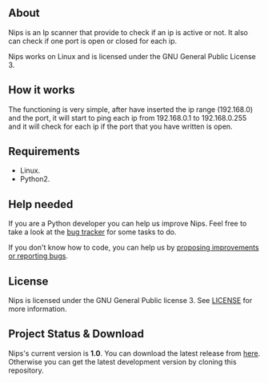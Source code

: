 ## About
Nips is an Ip scanner that provide to check if an ip is active or not. It also can check if one port is open or closed for each ip.

Nips works on Linux and is licensed under the GNU General Public License 3.

## How it works
The functioning is very simple, after have inserted the ip range (192.168.0) and the port, it will start to ping each ip from 192.168.0.1 to 192.168.0.255 and it will check for each ip if the port that you have written is open.

## Requirements
* Linux.
* Python2.

## Help needed
If you are a Python developer you can help us improve Nips. Feel free to take a look at the <a href="https://github.com/Fabrimat/Nips/issues">bug tracker</a> for some tasks to do.

If you don't know how to code, you can help us by <a href="https://github.com/Fabrimat/Nips/issues">proposing improvements or reporting bugs</a>.

## License
Nips is licensed under the GNU General Public license 3. See [LICENSE](LICENSE) for more information.

## Project Status & Download
Nips's current version is **1.0**. You can download the latest release from <a href="https://github.com/Fabrimat/Nips/releases/tag/1.0">here</a>. Otherwise you can get the latest development version by cloning this repository.
